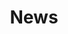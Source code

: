 ---
title: News
tag: news
image: /images/tags/news.webp
exclude: true
description: News sul mondo del Padel
---